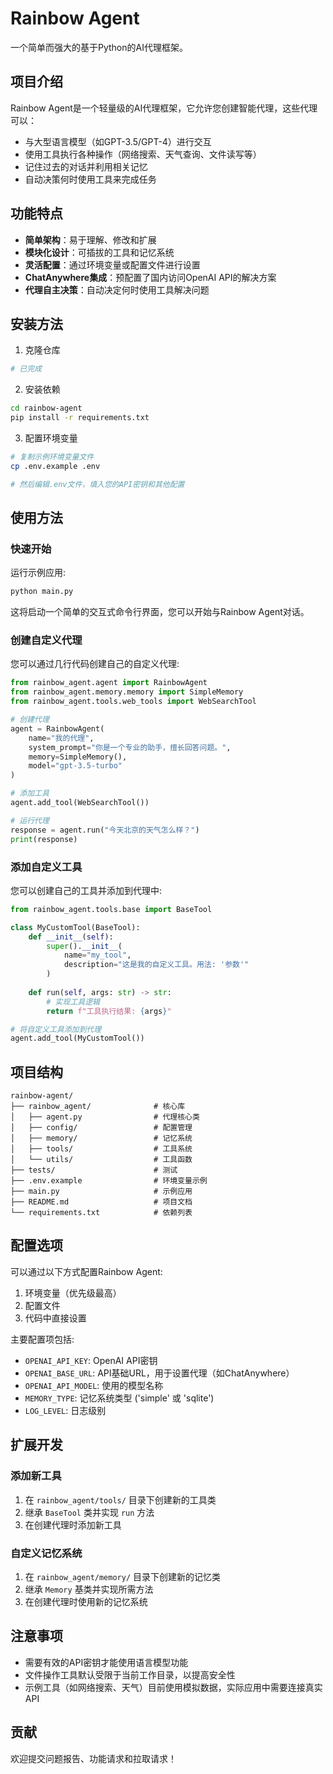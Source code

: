 # Rainbow Agent

一个简单而强大的基于Python的AI代理框架。

## 项目介绍

Rainbow Agent是一个轻量级的AI代理框架，它允许您创建智能代理，这些代理可以：

- 与大型语言模型（如GPT-3.5/GPT-4）进行交互
- 使用工具执行各种操作（网络搜索、天气查询、文件读写等）
- 记住过去的对话并利用相关记忆
- 自动决策何时使用工具来完成任务


## 功能特点

- **简单架构**：易于理解、修改和扩展
- **模块化设计**：可插拔的工具和记忆系统
- **灵活配置**：通过环境变量或配置文件进行设置
- **ChatAnywhere集成**：预配置了国内访问OpenAI API的解决方案
- **代理自主决策**：自动决定何时使用工具解决问题

## 安装方法

1. 克隆仓库
```bash
# 已完成
```

2. 安装依赖
```bash
cd rainbow-agent
pip install -r requirements.txt
```

3. 配置环境变量
```bash
# 复制示例环境变量文件
cp .env.example .env

# 然后编辑.env文件，填入您的API密钥和其他配置
```

## 使用方法

### 快速开始

运行示例应用:
```bash
python main.py
```

这将启动一个简单的交互式命令行界面，您可以开始与Rainbow Agent对话。

### 创建自定义代理

您可以通过几行代码创建自己的自定义代理:

```python
from rainbow_agent.agent import RainbowAgent
from rainbow_agent.memory.memory import SimpleMemory
from rainbow_agent.tools.web_tools import WebSearchTool

# 创建代理
agent = RainbowAgent(
    name="我的代理",
    system_prompt="你是一个专业的助手，擅长回答问题。",
    memory=SimpleMemory(),
    model="gpt-3.5-turbo"
)

# 添加工具
agent.add_tool(WebSearchTool())

# 运行代理
response = agent.run("今天北京的天气怎么样？")
print(response)
```

### 添加自定义工具

您可以创建自己的工具并添加到代理中:

```python
from rainbow_agent.tools.base import BaseTool

class MyCustomTool(BaseTool):
    def __init__(self):
        super().__init__(
            name="my_tool",
            description="这是我的自定义工具。用法: '参数'"
        )
    
    def run(self, args: str) -> str:
        # 实现工具逻辑
        return f"工具执行结果: {args}"

# 将自定义工具添加到代理
agent.add_tool(MyCustomTool())
```

## 项目结构

```
rainbow-agent/
├── rainbow_agent/              # 核心库
│   ├── agent.py                # 代理核心类
│   ├── config/                 # 配置管理
│   ├── memory/                 # 记忆系统
│   ├── tools/                  # 工具系统
│   └── utils/                  # 工具函数
├── tests/                      # 测试
├── .env.example                # 环境变量示例
├── main.py                     # 示例应用
├── README.md                   # 项目文档
└── requirements.txt            # 依赖列表
```

## 配置选项

可以通过以下方式配置Rainbow Agent:

1. 环境变量（优先级最高）
2. 配置文件
3. 代码中直接设置

主要配置项包括:

- `OPENAI_API_KEY`: OpenAI API密钥
- `OPENAI_BASE_URL`: API基础URL，用于设置代理（如ChatAnywhere）
- `OPENAI_API_MODEL`: 使用的模型名称
- `MEMORY_TYPE`: 记忆系统类型 ('simple' 或 'sqlite')
- `LOG_LEVEL`: 日志级别

## 扩展开发

### 添加新工具

1. 在 `rainbow_agent/tools/` 目录下创建新的工具类
2. 继承 `BaseTool` 类并实现 `run` 方法
3. 在创建代理时添加新工具

### 自定义记忆系统

1. 在 `rainbow_agent/memory/` 目录下创建新的记忆类
2. 继承 `Memory` 基类并实现所需方法
3. 在创建代理时使用新的记忆系统

## 注意事项

- 需要有效的API密钥才能使用语言模型功能
- 文件操作工具默认受限于当前工作目录，以提高安全性
- 示例工具（如网络搜索、天气）目前使用模拟数据，实际应用中需要连接真实API

## 贡献

欢迎提交问题报告、功能请求和拉取请求！
